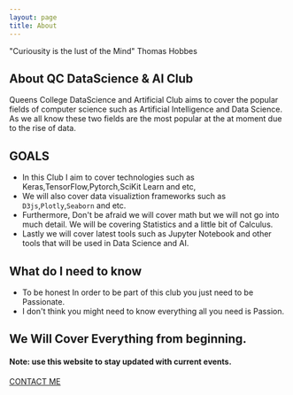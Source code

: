 ```yaml
---
layout: page
title: About
---
```


<p class="message">
"Curiousity is the lust of the Mind" Thomas Hobbes
</p>

## About QC DataScience & AI Club
Queens College DataScience and Artificial Club aims to cover the popular fields
of computer science such as Artificial Intelligence and Data Science.
As we all know these two fields are  the most popular at the at moment due to the rise 
of data. 

## GOALS
- In this Club I aim to cover technologies such as Keras,TensorFlow,Pytorch,SciKit Learn and etc,
- We will also cover data visualiztion frameworks such as `D3js`,`Plotly`,`Seaborn` and etc.
- Furthermore, Don't be afraid we will cover math but we will not go into much detail. We will be covering Statistics and a little bit of Calculus.
- Lastly we will cover latest tools such as Jupyter Notebook and other tools that will be used in Data Science and AI.


## What do I need to know 
- To be honest In order to be part of this club you just need to be Passionate.
- I don't think you might need to know everything all you need is Passion.


## We Will Cover Everything from beginning.

#### Note: use this website to stay updated with current events.

[CONTACT ME](mailto:muhammadraza0047@gmail.com)
